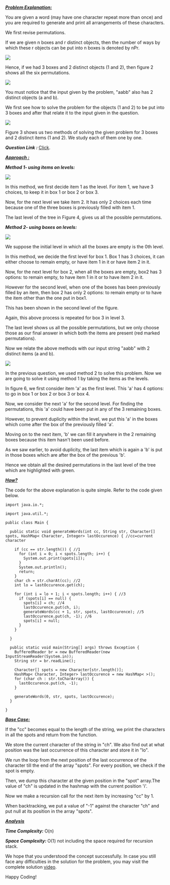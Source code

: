 <i style="text-decoration:underline"><b>Problem Explanation: </b></i>

You are given a word (may have one character repeat more than once) and you are required to generate and print all arrangements of these characters.

We first revise permutations.

If we are given n boxes and r distinct objects, then the number of ways by which these r objects can be put into n boxes is denoted by nPr.

<img src="https://pepvids.sgp1.cdn.digitaloceanspaces.com/articles/permutations_words_2%20/permutations_words_2_1.png">

Hence, if we had 3 boxes and 2 distinct objects (1 and 2), then figure 2 shows all the six permutations.

<img src="https://pepvids.sgp1.cdn.digitaloceanspaces.com/articles/permutations_words_2%20/permutations_words_2_2.png">

You must notice that the input given by the problem, "aabb" also has 2 distinct objects (a and b).

We first see how to solve the problem for the objects (1 and 2) to be put into 3 boxes and after that relate it to the input given in the question.

<img src="https://pepvids.sgp1.cdn.digitaloceanspaces.com/articles/permutations_words_2%20/permutations_words_2_3.png">

Figure 3 shows us two methods of solving the given problem for 3 boxes and 2 distinct items (1 and 2). We study each of them one by one.

<i><b>Question Link : </b></i>[Click](https://www.pepcoding.com/resources/data-structures-and-algorithms-in-java-levelup/recursion-and-backtracking/permutations-words-2-official/ojquestion).

<i style="text-decoration:underline"><b>Approach : </b></i>

<i><b>Method 1- using items on levels: </b></i>

<Img src="https://pepvids.sgp1.cdn.digitaloceanspaces.com/articles/permutations_words_2%20/permutations_words_2_4.png">

In this method, we first decide item 1 as the level. For item 1, we have 3 choices, to keep it in box 1 or box 2 or box 3.

Now, for the next level we take item 2. It has only 2 choices each time because one of the three boxes is previously filled with item 1.

The last level of the tree in Figure 4, gives us all the possible permutations.

<i><b>Method 2- using boxes on levels: </b></i>

<img src="https://pepvids.sgp1.cdn.digitaloceanspaces.com/articles/permutations_words_2%20/permutations_words_2_5.png">

We suppose the initial level in which all the boxes are empty is the 0th level.

In this method, we decide the first level for box 1. Box 1 has 3 choices, it can either choose to remain empty, or have item 1 in it or have item 2 in it.

Now, for the next level for box 2, when all the boxes are empty, box2 has 3 options: to remain empty, to have item 1 in it or to have item 2 in it.

However for the second level, when one of the boxes has been previously filled by an item, then box 2 has only 2 options: to remain empty or to have the item other than the one put in box1.

This has been shown in the second level of the figure.

Again, this above process is repeated for box 3 in level 3.

The last level shows us all the possible permutations, but we only choose those as our final answer in which both the items are present (red marked permutations).

Now we relate the above methods with our input string "aabb" with 2 distinct items (a and b).

<img src="https://pepvids.sgp1.cdn.digitaloceanspaces.com/articles/permutations_words_2%20/permutations_words_2_6.png">

In the previous question, we used method 2 to solve this problem. Now we are going to solve it using method 1 by taking the items as the levels.

In figure 6, we first consider item 'a' as the first level. This 'a' has 4 options: to go in box 1 or box 2 or box 3 or box 4.

Now, we consider the next 'a' for the second level. For finding the permutations, this 'a' could have been put in any of the 3 remaining boxes.

However, to prevent duplicity within the level, we put this 'a' in the boxes which come after the box of the previously filled 'a'.

Moving on to the next item, 'b' we can fill it anywhere in the 2 remaining boxes because this item hasn't been used before.

As we saw earlier, to avoid duplicity, the last item which is again a 'b' is put in those boxes which are after the box of the previous 'b'.

Hence we obtain all the desired permutations in the last level of the tree which are highlighted with green.

<i style="text-decoration:underline"><b>How? </b></i>

The code for the above explanation is quite simple. Refer to the code given below.

```
import java.io.*;

import java.util.*;

public class Main {

  public static void generateWords(int cc, String str, Character[] spots, HashMap< Character, Integer> lastOccurence) { //cc=current character

    if (cc == str.length()) { //1
      for (int i = 0; i < spots.length; i++) {
        System.out.print(spots[i]);
      }
      System.out.println();
      return;
    }
    char ch = str.charAt(cc); //2
    int lo = lastOccurence.get(ch);

    for (int i = lo + 1; i < spots.length; i++) { //3
      if (spots[i] == null) {
        spots[i] = ch; //4
        lastOccurence.put(ch, i);
        generateWords(cc + 1, str, spots, lastOccurence); //5
        lastOccurence.put(ch, -1); //6
        spots[i] = null;
      }
    }

  }

  public static void main(String[] args) throws Exception {
    BufferedReader br = new BufferedReader(new InputStreamReader(System.in));
    String str = br.readLine();

    Character[] spots = new Character[str.length()];
    HashMap< Character, Integer> lastOccurence = new HashMap< >();
    for (char ch : str.toCharArray()) {
      lastOccurence.put(ch, -1);
    }

    generateWords(0, str, spots, lastOccurence);
  }

}
```
<i style="text-decoration:underline"><b>Base Case: </b></i>

If the "cc" becomes equal to the length of the string, we print the characters in all the spots and return from the function.

We store the current character of the string in "ch". We also find out at what position was the last occurrence of this character and store it in "lo".

We run the loop from the next position of the last occurrence of the character till the end of the array "spots". For every position, we check if the spot is empty.

Then, we dump this character at the given position in the "spot" array.The value of "ch" is updated in the hashmap with the current position 'i'.

Now we make a recursion call for the next item by increasing "cc" by 1.

When backtracking, we put a value of "-1" against the character "ch" and put null at its position in the array "spots".

<i style="text-decoration:underline"><b>Analysis </b></i>

<i><b>Time Complexity: </b></i>
O(n)

<i><b>Space Complexity: </b></i>
O(1) not including the space required for recursion stack.

We hope that you understood the concept successfully. In case you still face any difficulties in the solution for the problem, you may visit the complete solution [video](https://youtu.be/D7kSjpIVQFA).

Happy Coding!